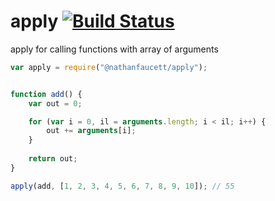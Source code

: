 apply [![Build Status](https://travis-ci.org/nathanfaucett/apply.svg?branch=master)](https://travis-ci.org/nathanfaucett/apply)
=======

apply for calling functions with array of arguments

```javascript
var apply = require("@nathanfaucett/apply");


function add() {
    var out = 0;

    for (var i = 0, il = arguments.length; i < il; i++) {
        out += arguments[i];
    }
    
    return out;
}

apply(add, [1, 2, 3, 4, 5, 6, 7, 8, 9, 10]); // 55
```
